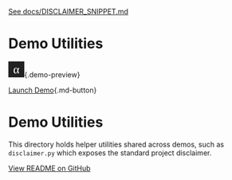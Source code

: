 [See docs/DISCLAIMER_SNIPPET.md](../DISCLAIMER_SNIPPET.md)

# Demo Utilities

![preview](../utils/assets/preview.svg){.demo-preview}

[Launch Demo](../utils/){.md-button}

# Demo Utilities

This directory holds helper utilities shared across demos, such as `disclaimer.py` which exposes the standard project disclaimer.

[View README on GitHub](https://github.com/MontrealAI/AGI-Alpha-Agent-v0/blob/main/alpha_factory_v1/demos/utils/README.md)
